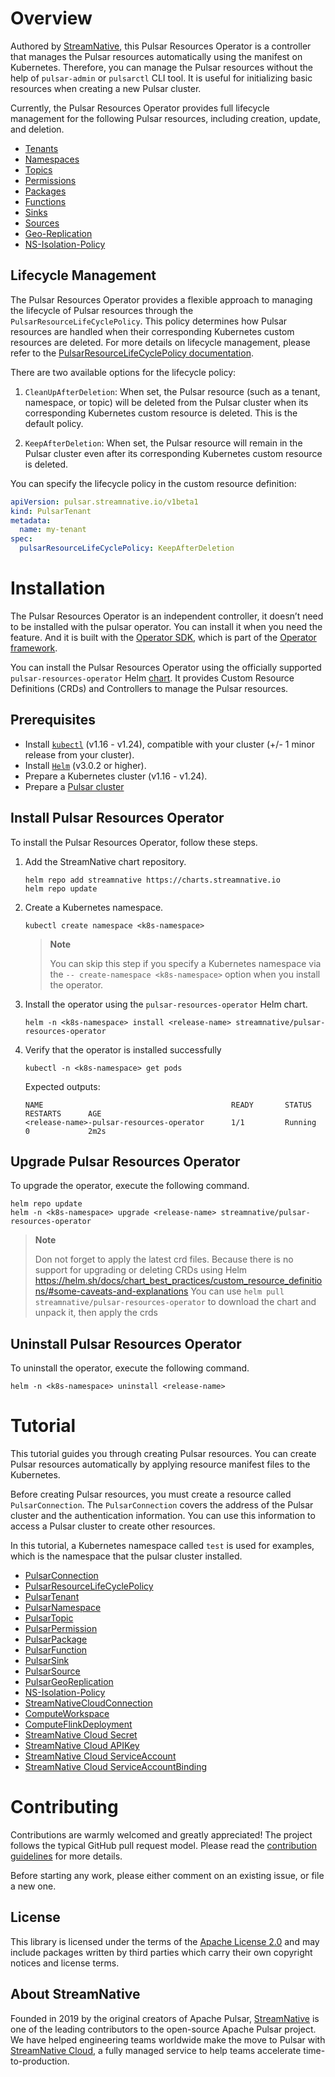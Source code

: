 # Overview

Authored by [StreamNative](https://streamnative.io), this Pulsar Resources Operator is a controller that manages the Pulsar resources automatically using the manifest on Kubernetes. Therefore, you can manage the Pulsar resources without the help of `pulsar-admin` or `pulsarctl` CLI tool. It is useful for initializing basic resources when creating a new Pulsar cluster.

Currently, the Pulsar Resources Operator provides full lifecycle management for the following Pulsar resources, including creation, update, and deletion. 

- [Tenants](docs/pulsar_tenant.md)
- [Namespaces](docs/pulsar_namespace.md)
- [Topics](docs/pulsar_topic.md)
- [Permissions](docs/pulsar_permission.md)
- [Packages](docs/pulsar_package.md)
- [Functions](docs/pulsar_function.md)
- [Sinks](docs/pulsar_sink.md)
- [Sources](docs/pulsar_source.md)
- [Geo-Replication](docs/pulsar_geo_replication.md)
- [NS-Isolation-Policy](docs/pulsar_ns_isolation_policy.md)

## Lifecycle Management

The Pulsar Resources Operator provides a flexible approach to managing the lifecycle of Pulsar resources through the `PulsarResourceLifeCyclePolicy`. This policy determines how Pulsar resources are handled when their corresponding Kubernetes custom resources are deleted. For more details on lifecycle management, please refer to the [PulsarResourceLifeCyclePolicy documentation](docs/pulsar_resource_lifecycle.md).

There are two available options for the lifecycle policy:

1. `CleanUpAfterDeletion`: When set, the Pulsar resource (such as a tenant, namespace, or topic) will be deleted from the Pulsar cluster when its corresponding Kubernetes custom resource is deleted. This is the default policy.

2. `KeepAfterDeletion`: When set, the Pulsar resource will remain in the Pulsar cluster even after its corresponding Kubernetes custom resource is deleted.

You can specify the lifecycle policy in the custom resource definition:

```yaml
apiVersion: pulsar.streamnative.io/v1beta1
kind: PulsarTenant
metadata:
  name: my-tenant
spec:
  pulsarResourceLifeCyclePolicy: KeepAfterDeletion
```

# Installation

The Pulsar Resources Operator is an independent controller, it doesn’t need to be installed with the pulsar operator. You can install it when you need the feature. And it is built with the [Operator SDK](https://github.com/operator-framework/operator-sdk), which is part of the [Operator framework](https://github.com/operator-framework/).

You can install the Pulsar Resources Operator using the officially supported `pulsar-resources-operator` Helm [chart](https://github.com/streamnative/charts/tree/master/charts/pulsar-resources-operator). It provides Custom Resource Definitions (CRDs) and Controllers to manage the Pulsar resources.

## Prerequisites

- Install [`kubectl`](https://kubernetes.io/docs/tasks/tools/#kubectl) (v1.16 - v1.24), compatible with your cluster (+/- 1 minor release from your cluster).
- Install [`Helm`](https://helm.sh/docs/intro/install/) (v3.0.2 or higher).
- Prepare a Kubernetes cluster (v1.16 - v1.24).
- Prepare a [Pulsar cluster](https://docs.streamnative.io/operators/pulsar-operator/tutorial/deploy-pulsar)


## Install Pulsar Resources Operator

To install the Pulsar Resources Operator, follow these steps.
1. Add the StreamNative chart repository.
    
    ```shell
    helm repo add streamnative https://charts.streamnative.io
    helm repo update
    ```

2. Create a Kubernetes namespace.
    
    ```shell
    kubectl create namespace <k8s-namespace>
    ```
    >**Note**
    >
    > You can skip this step if you specify a Kubernetes namespace via the `-- create-namespace <k8s-namespace>` option when you install the operator.

3. Install the operator using the `pulsar-resources-operator` Helm chart.
    
    ```shell
    helm -n <k8s-namespace> install <release-name> streamnative/pulsar-resources-operator
    ```
4. Verify that the operator is installed successfully
    
    ```shell
    kubectl -n <k8s-namespace> get pods
    ```

    Expected outputs:

    ```shell
    NAME                                          READY       STATUS           RESTARTS      AGE
    <release-name>-pulsar-resources-operator      1/1         Running          0             2m2s
    ```

## Upgrade Pulsar Resources Operator

To upgrade the operator, execute the following command.

```shell
helm repo update
helm -n <k8s-namespace> upgrade <release-name> streamnative/pulsar-resources-operator
```

>**Note**
>
> Don not forget to apply the latest crd files. Because there is no support for upgrading or deleting CRDs using Helm
> https://helm.sh/docs/chart_best_practices/custom_resource_definitions/#some-caveats-and-explanations
> You can use `helm pull streamnative/pulsar-resources-operator` to download the chart and unpack it, then apply the crds

## Uninstall Pulsar Resources Operator

To uninstall the operator, execute the following command.

```shell
helm -n <k8s-namespace> uninstall <release-name>
```

# Tutorial

This tutorial guides you through creating Pulsar resources. You can create Pulsar resources automatically by applying resource manifest files  to the Kubernetes.

Before creating Pulsar resources, you must create a resource called `PulsarConnection`. The `PulsarConnection` covers the address of the Pulsar cluster and the authentication information. You can use this information to access a Pulsar cluster to create other resources.

In this tutorial, a Kubernetes namespace called `test` is used for examples, which is the namespace that the pulsar cluster installed.

- [PulsarConnection](docs/pulsar_connection.md)
- [PulsarResourceLifeCyclePolicy](docs/pulsar_resource_lifecycle.md)
- [PulsarTenant](docs/pulsar_tenant.md)
- [PulsarNamespace](docs/pulsar_namespace.md)
- [PulsarTopic](docs/pulsar_topic.md)
- [PulsarPermission](docs/pulsar_permission.md)
- [PulsarPackage](docs/pulsar_package.md)
- [PulsarFunction](docs/pulsar_function.md)
- [PulsarSink](docs/pulsar_sink.md)
- [PulsarSource](docs/pulsar_source.md)
- [PulsarGeoReplication](docs/pulsar_geo_replication.md)
- [NS-Isolation-Policy](docs/pulsar_ns_isolation_policy.md)
- [StreamNativeCloudConnection](docs/streamnative_cloud_connection.md)
- [ComputeWorkspace](docs/compute_workspace.md)
- [ComputeFlinkDeployment](docs/compute_flink_deployment.md)
- [StreamNative Cloud Secret](docs/secret.md)
- [StreamNative Cloud APIKey](docs/apikey.md)
- [StreamNative Cloud ServiceAccount](docs/serviceaccount.md)
- [StreamNative Cloud ServiceAccountBinding](docs/serviceaccountbinding.md)

# Contributing

Contributions are warmly welcomed and greatly appreciated! 
The project follows the typical GitHub pull request model.
Please read the [contribution guidelines](CONTRIBUTING.md) for more details.

Before starting any work, please either comment on an existing issue, or file a new one.

## License

This library is licensed under the terms of the [Apache License 2.0](LICENSE) and may include packages written by third parties which carry their own copyright notices and license terms.

## About StreamNative

Founded in 2019 by the original creators of Apache Pulsar, [StreamNative](https://streamnative.io) is one of the leading contributors to the open-source Apache Pulsar project. We have helped engineering teams worldwide make the move to Pulsar with [StreamNative Cloud](https://streamnative.io/product), a fully managed service to help teams accelerate time-to-production.


